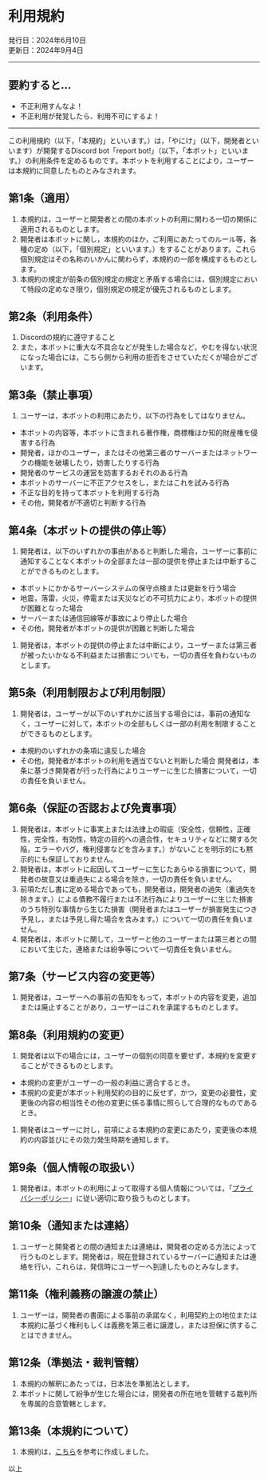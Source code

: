 # 利用規約

発行日：2024年6月10日  
更新日：2024年9月4日

---

## 要約すると...
- 不正利用すんなよ！
- 不正利用が発覚したら、利用不可にするよ！

---

この利用規約（以下，「本規約」といいます。）は，「やにけ」（以下，開発者といいます）が開発するDiscord bot「report bot!」（以下，「本ボット」といいます。）の利用条件を定めるものです。本ボットを利用することにより，ユーザーは本規約に同意したものとみなされます。


## 第1条（適用）

1. 本規約は，ユーザーと開発者との間の本ボットの利用に関わる一切の関係に適用されるものとします。
1. 開発者は本ボットに関し，本規約のほか，ご利用にあたってのルール等，各種の定め（以下，「個別規定」といいます。）をすることがあります。これら個別規定はその名称のいかんに関わらず，本規約の一部を構成するものとします。
1. 本規約の規定が前条の個別規定の規定と矛盾する場合には，個別規定において特段の定めなき限り，個別規定の規定が優先されるものとします。

## 第2条（利用条件）

1. Discordの規約に遵守すること
1. また，本ボットに重大な不具合などが発生した場合など，やむを得ない状況になった場合には，こちら側から利用の拒否をさせていただくが場合がございます。

## 第3条（禁止事項）

1. ユーザーは，本ボットの利用にあたり，以下の行為をしてはなりません。
- 本ボットの内容等，本ボットに含まれる著作権，商標権ほか知的財産権を侵害する行為
- 開発者，ほかのユーザー，またはその他第三者のサーバーまたはネットワークの機能を破壊したり，妨害したりする行為
- 開発者のサービスの運営を妨害するおそれのある行為
- 本ボットのサーバーに不正アクセスをし，またはこれを試みる行為
- 不正な目的を持って本ボットを利用する行為
- その他，開発者が不適切と判断する行為

## 第4条（本ボットの提供の停止等）

1. 開発者は，以下のいずれかの事由があると判断した場合，ユーザーに事前に通知することなく本ボットの全部または一部の提供を停止または中断することができるものとします。
- 本ボットにかかるサーバーシステムの保守点検または更新を行う場合
- 地震，落雷，火災，停電または天災などの不可抗力により，本ボットの提供が困難となった場合
- サーバーまたは通信回線等が事故により停止した場合
- その他，開発者が本ボットの提供が困難と判断した場合
1. 開発者は，本ボットの提供の停止または中断により，ユーザーまたは第三者が被ったいかなる不利益または損害についても，一切の責任を負わないものとします。

## 第5条（利用制限および利用制限）

1. 開発者は，ユーザーが以下のいずれかに該当する場合には，事前の通知なく，ユーザーに対して，本ボットの全部もしくは一部の利用を制限することができるものとします。
- 本規約のいずれかの条項に違反した場合
- その他，開発者が本ボットの利用を適当でないと判断した場合
開発者は，本条に基づき開発者が行った行為によりユーザーに生じた損害について，一切の責任を負いません。

## 第6条（保証の否認および免責事項）

1. 開発者は，本ボットに事実上または法律上の瑕疵（安全性，信頼性，正確性，完全性，有効性，特定の目的への適合性，セキュリティなどに関する欠陥，エラーやバグ，権利侵害などを含みます。）がないことを明示的にも黙示的にも保証しておりません。
1. 開発者は，本ボットに起因してユーザーに生じたあらゆる損害について，開発者の故意又は重過失による場合を除き，一切の責任を負いません。
1. 前項ただし書に定める場合であっても，開発者は，開発者の過失（重過失を除きます。）による債務不履行または不法行為によりユーザーに生じた損害のうち特別な事情から生じた損害（開発者またはユーザーが損害発生につき予見し，または予見し得た場合を含みます。）について一切の責任を負いません。
1. 開発者は，本ボットに関して，ユーザーと他のユーザーまたは第三者との間において生じた，連絡または紛争等について一切責任を負いません。

## 第7条（サービス内容の変更等）

1. 開発者は，ユーザーへの事前の告知をもって，本ボットの内容を変更，追加または廃止することがあり，ユーザーはこれを承諾するものとします。

## 第8条（利用規約の変更）

1. 開発者は以下の場合には，ユーザーの個別の同意を要せず，本規約を変更することができるものとします。
- 本規約の変更がユーザーの一般の利益に適合するとき。
- 本規約の変更が本ボット利用契約の目的に反せず，かつ，変更の必要性，変更後の内容の相当性その他の変更に係る事情に照らして合理的なものであるとき。
1. 開発者はユーザーに対し，前項による本規約の変更にあたり，変更後の本規約の内容並びにその効力発生時期を通知します。

## 第9条（個人情報の取扱い）

1. 開発者は，本ボットの利用によって取得する個人情報については，「[プライバシーポリシー](/privacy-policy/)」に従い適切に取り扱うものとします。

## 第10条（通知または連絡）

1. ユーザーと開発者との間の通知または連絡は，開発者の定める方法によって行うものとします。開発者は，現在登録されているサーバーに通知または連絡を行い，これらは，発信時にユーザーへ到達したものとみなします。

## 第11条（権利義務の譲渡の禁止）

1. ユーザーは，開発者の書面による事前の承諾なく，利用契約上の地位または本規約に基づく権利もしくは義務を第三者に譲渡し，または担保に供することはできません。

## 第12条（準拠法・裁判管轄）

1. 本規約の解釈にあたっては，日本法を準拠法とします。
1. 本ボットに関して紛争が生じた場合には，開発者の所在地を管轄する裁判所を専属的合意管轄とします。

## 第13条（本規約について）
1. 本規約は，[こちら](https://kiyaku.jp/hinagata/gp.html)を参考に作成しました。


以上